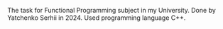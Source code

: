 The task for Functional Programming subject in my University.
Done by Yatchenko Serhii in 2024.
Used programming language C++.

